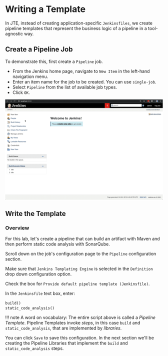 # Writing a Template

In JTE, instead of creating application-specific `Jenkinsfiles`, we create pipeline templates that represent the business logic of a pipeline in a tool-agnostic way.

## Create a Pipeline Job

To demonstrate this, first create a `Pipeline` job.

* From the Jenkins home page, navigate to `New Item` in the left-hand navigation menu.
* Enter an item name for the job to be created. You can use `single-job`.
* Select `Pipeline` from the list of available job types.
* Click `OK`.

![Creating a pipeline job](./images/create_pipeline_job.gif)

## Write the Template

### Overview

For this lab, let's create a pipeline that can build an artifact with Maven and then perform static code analysis with SonarQube.

Scroll down on the job's configuration page to the `Pipeline` configuration section.

Make sure that `Jenkins Templating Engine` is selected in the `Definition` drop down configuration option.

Check the box for `Provide default pipeline template (Jenkinsfile)`.

In the `Jenkinsfile` text box, enter:

``` text
build()
static_code_analysis()
```

!!! note
    A word on vocabulary: The entire script above is called a *Pipeline Template*. Pipeline Templates invoke *steps*, in this case `build` and `static_code_analysis`, that are implemented by *libraries*.

You can click `Save` to save this configuration. In the next section we'll be creating the Pipeline Libraries that implement the `build` and `static_code_analysis` steps.

